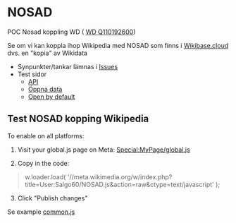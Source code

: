 # NOSAD
POC Nosad koppling WD ( [WD Q110192600](https://www.wikidata.org/wiki/Q110192600))

Se om vi kan koppla ihop Wikipedia med NOSAD som finns i <a target=_blank href="https://sweopendata.wikibase.cloud/wiki/NOSAD">Wikibase.cloud</a> dvs. en "kopia" av Wikidata
* Synpunkter/tankar lämnas i <a href="https://github.com/salgo60/NOSAD/issues">Issues</a>
* Test sidor 
  *  [API](https://salgo60.github.io/NOSAD/?q=Q165194)
  * [Öppna data](https://salgo60.github.io/NOSAD/?q=Q309901)
  * [Open by default](https://salgo60.github.io/NOSAD/?q=Q16584519)

## Test NOSAD kopping Wikipedia

To enable on all platforms:

1. Visit your global.js page on Meta: [Special:MyPage/global.js](https://meta.wikimedia.org/wiki/Special:MyPage/global.js)

2. Copy in the code:

> w.loader.load( '//meta.wikimedia.org/w/index.php?title=User:Salgo60/NOSAD.js&action=raw&ctype=text/javascript' );

3. Click "Publish changes"

Se example [common.js](https://meta.wikimedia.org/wiki/User:Salgo60/global.js)
